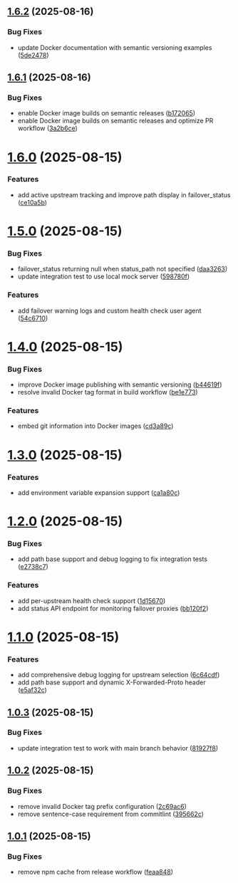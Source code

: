 ## [1.6.2](https://github.com/ejlevin1/caddy-failover/compare/v1.6.1...v1.6.2) (2025-08-16)


### Bug Fixes

* update Docker documentation with semantic versioning examples ([5de2478](https://github.com/ejlevin1/caddy-failover/commit/5de24782d4d91e98c7ab054ff1b44d5b85ccd6d5))

## [1.6.1](https://github.com/ejlevin1/caddy-failover/compare/v1.6.0...v1.6.1) (2025-08-16)


### Bug Fixes

* enable Docker image builds on semantic releases ([b172065](https://github.com/ejlevin1/caddy-failover/commit/b172065d983831d5473000ef4275e1342d7fae21))
* enable Docker image builds on semantic releases and optimize PR workflow ([3a2b6ce](https://github.com/ejlevin1/caddy-failover/commit/3a2b6ce36dd699611e6631a72f6ff7c31d6f0fbf))

# [1.6.0](https://github.com/ejlevin1/caddy-failover/compare/v1.5.0...v1.6.0) (2025-08-15)


### Features

* add active upstream tracking and improve path display in failover_status ([ce10a5b](https://github.com/ejlevin1/caddy-failover/commit/ce10a5b28d64bedd7d4085a199e3bb721daead2b))

# [1.5.0](https://github.com/ejlevin1/caddy-failover/compare/v1.4.0...v1.5.0) (2025-08-15)


### Bug Fixes

* failover_status returning null when status_path not specified ([daa3263](https://github.com/ejlevin1/caddy-failover/commit/daa3263ff4ccf3eb7c01a34f84bd948d020ad682))
* update integration test to use local mock server ([598780f](https://github.com/ejlevin1/caddy-failover/commit/598780f8315adc38fff6f6fa093d63bd9ea28299))


### Features

* add failover warning logs and custom health check user agent ([54c6710](https://github.com/ejlevin1/caddy-failover/commit/54c671033a7896b8a4edf7ce81ba65a2cb4d0d7b))

# [1.4.0](https://github.com/ejlevin1/caddy-failover/compare/v1.3.0...v1.4.0) (2025-08-15)


### Bug Fixes

* improve Docker image publishing with semantic versioning ([b44619f](https://github.com/ejlevin1/caddy-failover/commit/b44619f9ee34ab305d1c7251f1fbef7c10a9e8df))
* resolve invalid Docker tag format in build workflow ([be1e773](https://github.com/ejlevin1/caddy-failover/commit/be1e773dc1d6408c016536a963738c186f4dfe65))


### Features

* embed git information into Docker images ([cd3a89c](https://github.com/ejlevin1/caddy-failover/commit/cd3a89c17a7d2b1e87f437fa0c1657cfe0fecae3))

# [1.3.0](https://github.com/ejlevin1/caddy-failover/compare/v1.2.0...v1.3.0) (2025-08-15)


### Features

* add environment variable expansion support ([ca1a80c](https://github.com/ejlevin1/caddy-failover/commit/ca1a80c31bd8b8132b9a9cd5b7ac02a6bfc40405))

# [1.2.0](https://github.com/ejlevin1/caddy-failover/compare/v1.1.0...v1.2.0) (2025-08-15)


### Bug Fixes

* add path base support and debug logging to fix integration tests ([e2738c7](https://github.com/ejlevin1/caddy-failover/commit/e2738c7314df99e5f777d9738a7bd25236c08028))


### Features

* add per-upstream health check support ([1d15670](https://github.com/ejlevin1/caddy-failover/commit/1d15670d8b2c4410cfbe216aa54893857bb76f89))
* add status API endpoint for monitoring failover proxies ([bb120f2](https://github.com/ejlevin1/caddy-failover/commit/bb120f2bf329b25ef8499bf0458bab258a490686))

# [1.1.0](https://github.com/ejlevin1/caddy-failover/compare/v1.0.3...v1.1.0) (2025-08-15)


### Features

* add comprehensive debug logging for upstream selection ([6c64cdf](https://github.com/ejlevin1/caddy-failover/commit/6c64cdf2f520084b4b605b4836494318a41704de))
* add path base support and dynamic X-Forwarded-Proto header ([e5af32c](https://github.com/ejlevin1/caddy-failover/commit/e5af32c46559ff5e30472302a965fa4995b7f237))

## [1.0.3](https://github.com/ejlevin1/caddy-failover/compare/v1.0.2...v1.0.3) (2025-08-15)


### Bug Fixes

* update integration test to work with main branch behavior ([81927f8](https://github.com/ejlevin1/caddy-failover/commit/81927f873375f0b5b9632d3665bd9904a6221357))

## [1.0.2](https://github.com/ejlevin1/caddy-failover/compare/v1.0.1...v1.0.2) (2025-08-15)


### Bug Fixes

* remove invalid Docker tag prefix configuration ([2c69ac6](https://github.com/ejlevin1/caddy-failover/commit/2c69ac6a5fa243225eaf8edf51bd1e28f028ef53))
* remove sentence-case requirement from commitlint ([395662c](https://github.com/ejlevin1/caddy-failover/commit/395662c6fe0e5106f9b8658847ed29455eb64726))

## [1.0.1](https://github.com/ejlevin1/caddy-failover/compare/v1.0.0...v1.0.1) (2025-08-15)


### Bug Fixes

* remove npm cache from release workflow ([feaa848](https://github.com/ejlevin1/caddy-failover/commit/feaa84856bddf839721810bbce363dd5eae8fe1e))
